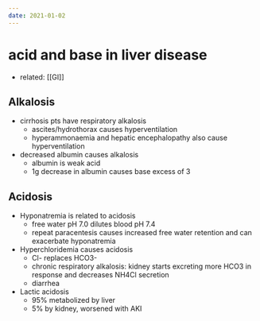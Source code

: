 ```yaml
---
date: 2021-01-02
---
```


# acid and base in liver disease

- related: [[GI]]

<!-- liver disease patients alkalosis and acidosis causes -->

## Alkalosis

- cirrhosis pts have respiratory alkalosis
	- ascites/hydrothorax causes hyperventilation
	- hyperammonaemia and hepatic encephalopathy also cause hyperventilation
- decreased albumin causes alkalosis
	- albumin is weak acid
	- 1g decrease in albumin causes base excess of 3

## Acidosis

- Hyponatremia is related to acidosis
	- free water pH 7.0 dilutes blood pH 7.4
	- repeat paracentesis causes increased free water retention and can exacerbate hyponatremia
- Hyperchloridemia causes acidosis
	- Cl- replaces HCO3-
	- chronic respiratory alkalosis: kidney starts excreting more HCO3 in response and decreases NH4Cl secretion
	- diarrhea
- Lactic acidosis
	- 95% metabolized by liver
	- 5% by kidney, worsened with AKI

